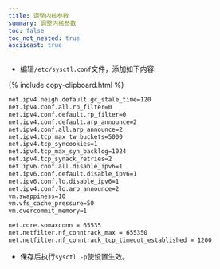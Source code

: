 ```yaml
---
title: 调整内核参数
summary: 调整内核参数
toc: false
toc_not_nested: true
asciicast: true
---
```


<div id="toc"></div>

- 编辑`/etc/sysctl.conf`文件，添加如下内容:

{% include copy-clipboard.html %}
```bash
net.ipv4.neigh.default.gc_stale_time=120
net.ipv4.conf.all.rp_filter=0
net.ipv4.conf.default.rp_filter=0
net.ipv4.conf.default.arp_announce=2
net.ipv4.conf.all.arp_announce=2
net.ipv4.tcp_max_tw_buckets=5000
net.ipv4.tcp_syncookies=1
net.ipv4.tcp_max_syn_backlog=1024
net.ipv4.tcp_synack_retries=2
net.ipv6.conf.all.disable_ipv6=1
net.ipv6.conf.default.disable_ipv6=1
net.ipv6.conf.lo.disable_ipv6=1
net.ipv4.conf.lo.arp_announce=2
vm.swappiness=10
vm.vfs_cache_pressure=50
vm.overcommit_memory=1

net.core.somaxconn = 65535
net.netfilter.nf_conntrack_max = 655350
net.netfilter.nf_conntrack_tcp_timeout_established = 1200
```

- 保存后执行`sysctl -p`使设置生效。